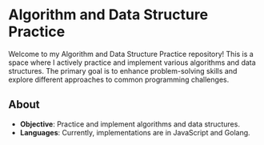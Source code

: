 # Algorithm and Data Structure Practice

Welcome to my Algorithm and Data Structure Practice repository! This is a space where I actively practice and implement various algorithms and data structures. The primary goal is to enhance problem-solving skills and explore different approaches to common programming challenges.

## About

- **Objective**: Practice and implement algorithms and data structures.
- **Languages**: Currently, implementations are in JavaScript and Golang.
